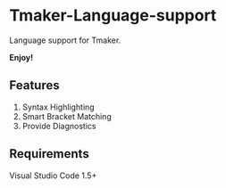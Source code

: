 # Tmaker-Language-support

Language support for Tmaker.

**Enjoy!**

## Features

1. Syntax Highlighting
1. Smart Bracket Matching
1. Provide Diagnostics

## Requirements

Visual Studio Code 1.5+
